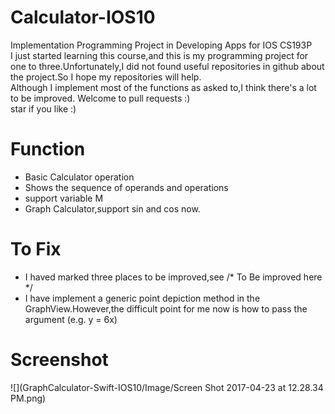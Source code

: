 # Calculator-IOS10
Implementation Programming Project in Developing Apps for IOS CS193P<br>
I just started learning this course,and this is my programming project for one to three.Unfortunately,I did not found useful repositories in github about the project.So I hope my repositories will help.<br>
Although I implement most of the functions as asked to,I think there's a lot to be improved. Welcome to pull requests :)<br>
star if you like :)<br>

# Function

* Basic Calculator operation<br>
* Shows the sequence of operands and operations <br>
* support variable M<br>
* Graph Calculator,support sin and cos now.<br>

# To Fix
* I haved marked three places to be improved,see /* To Be improved here */
* I have implement a generic point depiction method in the GraphView.However,the difficult point for me now is how to pass the argument (e.g. y = 6x)

# Screenshot
![](GraphCalculator-Swift-IOS10/Image/Screen Shot 2017-04-23 at 12.28.34 PM.png)

